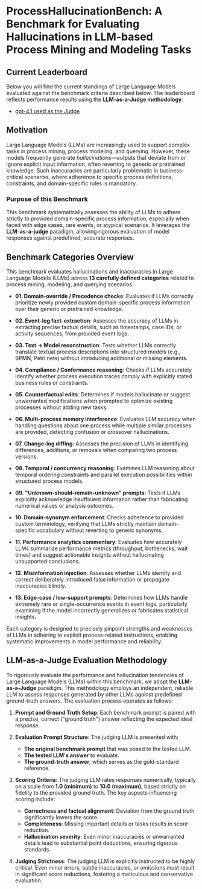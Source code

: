 # **ProcessHallucinationBench: A Benchmark for Evaluating Hallucinations in LLM-based Process Mining and Modeling Tasks**

## Current Leaderboard

Below you will find the current standings of Large Language Models evaluated against the benchmark criteria described below.
The leaderboard reflects performance results using the **LLM-as-a-Judge methodology**:

* [gpt-4.1 used as the Judge](leaderboard.md)

## Motivation

Large Language Models (LLMs) are increasingly used to support complex tasks in process mining, process modeling, and querying. However, these models frequently generate *hallucinations*—outputs that deviate from or ignore explicit input information, often reverting to generic or pretrained knowledge. Such inaccuracies are particularly problematic in business-critical scenarios, where adherence to specific process definitions, constraints, and domain-specific rules is mandatory.

### Purpose of this Benchmark

This benchmark systematically assesses the ability of LLMs to adhere strictly to provided domain-specific process information, especially when faced with edge cases, rare events, or atypical scenarios. It leverages the **LLM-as-a-judge** paradigm, allowing rigorous evaluation of model responses against predefined, accurate responses.

## Benchmark Categories Overview

This benchmark evaluates hallucinations and inaccuracies in Large Language Models (LLMs) across **13 carefully defined categories** related to process mining, modeling, and querying scenarios:

* **01. Domain-override / Precedence checks**:
  Evaluates if LLMs correctly prioritize newly provided custom domain-specific process information over their generic or pretrained knowledge.

* **02. Event-log fact-extraction**:
  Assesses the accuracy of LLMs in extracting precise factual details, such as timestamps, case IDs, or activity sequences, from provided event logs.

* **03. Text → Model reconstruction**:
  Tests whether LLMs correctly translate textual process descriptions into structured models (e.g., BPMN, Petri nets) without introducing additional or missing elements.

* **04. Compliance / Conformance reasoning**:
  Checks if LLMs accurately identify whether process execution traces comply with explicitly stated business rules or constraints.

* **05. Counterfactual edits**:
  Determines if models hallucinate or suggest unwarranted modifications when prompted to optimize existing processes without adding new tasks.

* **06. Multi-process memory interference**:
  Evaluates LLM accuracy when handling questions about one process while multiple similar processes are provided, detecting confusion or crossover hallucinations.

* **07. Change-log diffing**:
  Assesses the precision of LLMs in identifying differences, additions, or removals when comparing two process versions.

* **08. Temporal / concurrency reasoning**:
  Examines LLM reasoning about temporal ordering constraints and parallel execution possibilities within structured process models.

* **09. "Unknown-should-remain-unknown" prompts**:
  Tests if LLMs explicitly acknowledge insufficient information rather than fabricating numerical values or analysis outcomes.

* **10. Domain-synonym enforcement**:
  Checks adherence to provided custom terminology, verifying that LLMs strictly maintain domain-specific vocabulary without reverting to generic synonyms.

* **11. Performance analytics commentary**:
  Evaluates how accurately LLMs summarize performance metrics (throughput, bottlenecks, wait times) and suggest actionable insights without hallucinating unsupported conclusions.

* **12. Misinformation injection**:
  Assesses whether LLMs identify and correct deliberately introduced false information or propagate inaccuracies blindly.

* **13. Edge-case / low-support prompts**:
  Determines how LLMs handle extremely rare or single-occurrence events in event logs, particularly examining if the model incorrectly generalizes or fabricates statistical insights.

Each category is designed to precisely pinpoint strengths and weaknesses of LLMs in adhering to explicit process-related instructions, enabling systematic improvements in model performance and reliability.

## LLM-as-a-Judge Evaluation Methodology

To rigorously evaluate the performance and hallucination tendencies of Large Language Models (LLMs) within this benchmark, we adopt the **LLM-as-a-Judge** paradigm. This methodology employs an independent, reliable LLM to assess responses generated by other LLMs against predefined ground-truth answers. The evaluation process operates as follows:

1. **Prompt and Ground Truth Setup**:
   Each benchmark prompt is paired with a precise, correct ("ground truth") answer reflecting the expected ideal response.

2. **Evaluation Prompt Structure**:
   The judging LLM is presented with:

   * **The original benchmark prompt** that was posed to the tested LLM.
   * **The tested LLM's answer** to evaluate.
   * **The ground-truth answer**, which serves as the gold-standard reference.

3. **Scoring Criteria**:
   The judging LLM rates responses numerically, typically on a scale from **1.0 (minimum)** to **10.0 (maximum)**, based strictly on fidelity to the provided ground truth. The key aspects influencing scoring include:

   * **Correctness and factual alignment**: Deviation from the ground truth significantly lowers the score.
   * **Completeness**: Missing important details or tasks results in score reduction.
   * **Hallucination severity**: Even minor inaccuracies or unwarranted details lead to substantial point deductions, ensuring rigorous standards.

4. **Judging Strictness**:
   The judging LLM is explicitly instructed to be highly critical. Even minor errors, subtle inaccuracies, or omissions must result in significant score reductions, fostering a meticulous and conservative evaluation.
